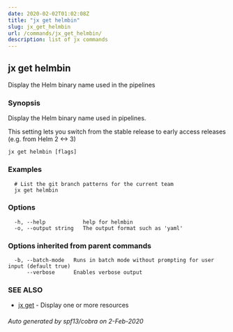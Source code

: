 ```yaml
---
date: 2020-02-02T01:02:08Z
title: "jx get helmbin"
slug: jx_get_helmbin
url: /commands/jx_get_helmbin/
description: list of jx commands
---
```

## jx get helmbin

Display the Helm binary name used in the pipelines

### Synopsis

Display the Helm binary name used in pipelines. 

This setting lets you switch from the stable release to early access releases (e.g. from Helm 2 <-> 3)

```
jx get helmbin [flags]
```

### Examples

```
  # List the git branch patterns for the current team
  jx get helmbin
```

### Options

```
  -h, --help            help for helmbin
  -o, --output string   The output format such as 'yaml'
```

### Options inherited from parent commands

```
  -b, --batch-mode   Runs in batch mode without prompting for user input (default true)
      --verbose      Enables verbose output
```

### SEE ALSO

* [jx get](/commands/jx_get/)	 - Display one or more resources

###### Auto generated by spf13/cobra on 2-Feb-2020
